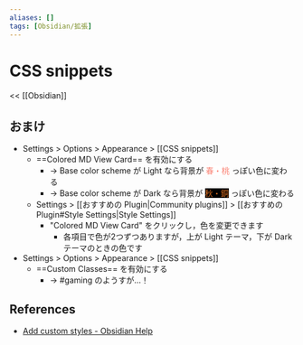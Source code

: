 ```yaml
---
aliases: []
tags: [Obsidian/拡張]
---
```


# CSS snippets

<< [[Obsidian]]

## おまけ

- Settings > Options > Appearance > [[CSS snippets]]
    - ==Colored MD View Card== を有効にする
        - → Base color scheme が Light なら背景が <span style='color: salmon; background-color: white;'>春・桃</span> っぽい色に変わる
        - → Base color scheme が Dark なら背景が <span style='color: chocolate; background-color: black;'>秋・銅</span> っぽい色に変わる
    - Settings > [[おすすめの Plugin|Community plugins]] > [[おすすめの Plugin#Style Settings|Style Settings]]
        - "Colored MD View Card" をクリックし，色を変更できます
            - 各項目で色が2つずつありますが，上が Light テーマ，下が Dark テーマのときの色です
- Settings > Options > Appearance > [[CSS snippets]]
    - ==Custom Classes== を有効にする
        - → #gaming のようすが…！

## References

- [Add custom styles - Obsidian Help](https://help.obsidian.md/How+to/Add+custom+styles#Use+themes+and%2For+CSS+snippets)